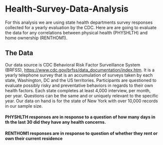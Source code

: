 # Health-Survey-Data-Analysis
For this analysis we are using state health departments survey responses collected for a yearly evaluation by the CDC.
Here are are going to evaluate the data for any correlations between physical health (PHYSHLTH) and home ownership (RENTHOM1).
## The Data

Our data source is CDC Behavioral Risk Factor Surveillance System (BRFSS), https://www.cdc.gov/brfss/data_documentation/index.htm.
It is a yearly telephone survey that is an accumulation of surveys taken by each state, Washington, DC and the US territories. Participants are questioned to evaluate possibly risky and preventative behaviors in regards to their own health factors. Each state completes at least 4,000 interview, per month, per year. Questions can be the same and or uniquely relevant to the specific year. Our data on hand is for the state of New York with over 10,000 records in our sample size.

#### PHYSHLTH responses are in response to a question of how many days in th the last 30 did they have any health concerns.

#### RENTHOM1 responses are in response to question of whether they rent or own their current residence
